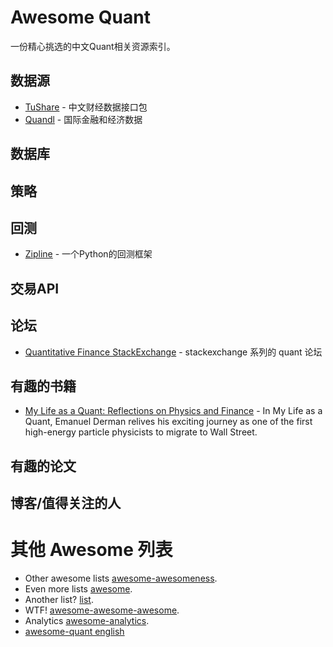 # Awesome Quant

一份精心挑选的中文Quant相关资源索引。


## 数据源
* [TuShare](http://tushare.org/)  - 中文财经数据接口包
* [Quandl](https://www.quandl.com/) - 国际金融和经济数据

## 数据库

## 策略

## 回测
* [Zipline](https://github.com/quantopian/zipline) - 一个Python的回测框架

## 交易API

## 论坛
* [Quantitative Finance StackExchange](http://quant.stackexchange.com/) -  stackexchange 系列的 quant 论坛

## 有趣的书籍
* [My Life as a Quant: Reflections on Physics and Finance](http://www.amazon.com/My-Life-Quant-Reflections-Physics/dp/0470192739) - In My Life as a Quant, Emanuel Derman relives his exciting journey as one of the first high-energy particle physicists to migrate to Wall Street.

## 有趣的论文

## 博客/值得关注的人

# 其他 Awesome 列表
- Other awesome lists [awesome-awesomeness](https://github.com/bayandin/awesome-awesomeness).
- Even more lists [awesome](https://github.com/sindresorhus/awesome).
- Another list? [list](https://github.com/jnv/lists).
- WTF! [awesome-awesome-awesome](https://github.com/t3chnoboy/awesome-awesome-awesome).
- Analytics [awesome-analytics](https://github.com/onurakpolat/awesome-analytics).
- [awesome-quant english](https://github.com/thuquant/awesome-quant)
